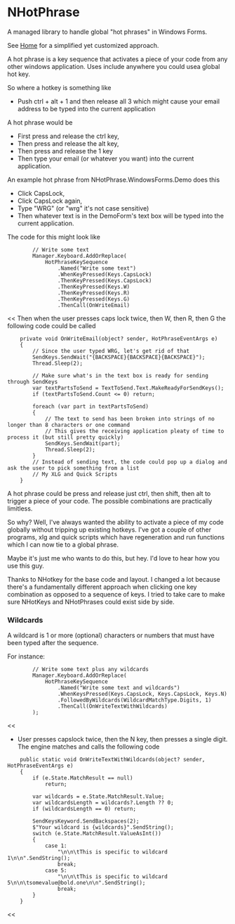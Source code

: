 # NHotPhrase
A managed library to handle global "hot phrases" in Windows Forms. 

See [Home](https://github.com/willrawls/NHotPhrase/wiki) for a simplified yet customized approach.

A hot phrase is a key sequence that activates a piece of your code from any other windows application. 
Uses include anywhere you could usea global hot key.

So where a hotkey is something like 
- Push ctrl + alt + 1 and then release all 3 which might cause your email address to be typed into the current application

A hot phrase would be 
- First press and release the ctrl key, 
- Then press and release the alt key, 
- Then press and release the  1 key 
- Then type your email (or whatever you want) into the current application.

An example hot phrase from NHotPhrase.WindowsForms.Demo does this
- Click CapsLock, 
- Click CapsLock again, 
- Type "WRG" (or "wrg" it's not case sensitive)
- Then whatever text is in the DemoForm's text box will be typed into the current application.

The code for this might look like
>>
            // Write some text
            Manager.Keyboard.AddOrReplace(
                HotPhraseKeySequence
                    .Named("Write some text")
                    .WhenKeyPressed(Keys.CapsLock)
                    .ThenKeyPressed(Keys.CapsLock)
                    .ThenKeyPressed(Keys.W)
                    .ThenKeyPressed(Keys.R)
                    .ThenKeyPressed(Keys.G)
                    .ThenCall(OnWriteEmail)
<<
Then when the user presses caps lock twice, then W, then R, then G the following code could be called
>>
        private void OnWriteEmail(object? sender, HotPhraseEventArgs e)
        {
            // Since the user typed WRG, let's get rid of that
            SendKeys.SendWait("{BACKSPACE}{BACKSPACE}{BACKSPACE}");
            Thread.Sleep(2);

            // Make sure what's in the text box is ready for sending through SendKeys
            var textPartsToSend = TextToSend.Text.MakeReadyForSendKeys();
            if (textPartsToSend.Count <= 0) return;

            foreach (var part in textPartsToSend)
            {
                // The text to send has been broken into strings of no longer than 8 characters or one command
                // This gives the receiving application pleaty of time to process it (but still pretty quickly)
                SendKeys.SendWait(part);
                Thread.Sleep(2);
            }
            // Instead of sending text, the code could pop up a dialog and ask the user to pick something from a list
            // My XLG and Quick Scripts 
        }
                    
>>

A hot phrase could be press and release just ctrl, then shift, then alt to trigger a piece of your code. The possible combinations are practically limitless. 

So why? Well, I've always wanted the ability to activate a piece of my code globally without tripping up existing hotkeys. 
I've got a couple of other programs, xlg and quick scripts which have regeneration and run functions which I can now tie to a global phrase.

Maybe it's just me who wants to do this, but hey. I'd love to hear how you use this guy.

Thanks to NHotkey for the base code and layout. I changed a lot because there's a fundamentally different approach when clicking one key combination as opposed to a sequence of keys. 
I tried to take care to make sure NHotKeys and NHotPhrases could exist side by side.

### Wildcards

A wildcard is 1 or more (optional) characters or numbers that must have been typed after the sequence. 

For instance:

>>
            // Write some text plus any wildcards
            Manager.Keyboard.AddOrReplace(
                HotPhraseKeySequence
                    .Named("Write some text and wildcards")
                    .WhenKeysPressed(Keys.CapsLock, Keys.CapsLock, Keys.N)
                    .FollowedByWildcards(WildcardMatchType.Digits, 1)
                    .ThenCall(OnWriteTextWithWildcards)
            );

<<

- User presses capslock twice, then the N key, then presses a single digit. The engine matches and calls the following code

>>
        public static void OnWriteTextWithWildcards(object? sender, HotPhraseEventArgs e)
        {
            if (e.State.MatchResult == null)
                return;

            var wildcards = e.State.MatchResult.Value;
            var wildcardsLength = wildcards?.Length ?? 0;
            if (wildcardsLength == 0) return;
            
            SendKeysKeyword.SendBackspaces(2);
            $"Your wildcard is {wildcards}".SendString();
            switch (e.State.MatchResult.ValueAsInt())
            {
                case 1:
                    "\n\n\tThis is specific to wildcard 1\n\n".SendString();
                    break;
                case 5:
                    "\n\n\tThis is specific to wildcard 5\n\n\tsomevalue@bold.one\n\n".SendString();
                    break;
            }
        }
<<
